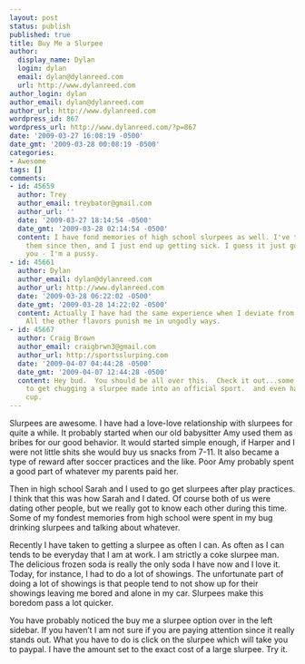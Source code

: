 ```yaml
---
layout: post
status: publish
published: true
title: Buy Me a Slurpee
author:
  display_name: Dylan
  login: dylan
  email: dylan@dylanreed.com
  url: http://www.dylanreed.com
author_login: dylan
author_email: dylan@dylanreed.com
author_url: http://www.dylanreed.com
wordpress_id: 867
wordpress_url: http://www.dylanreed.com/?p=867
date: '2009-03-27 16:08:19 -0500'
date_gmt: '2009-03-28 00:08:19 -0500'
categories:
- Awesome
tags: []
comments:
- id: 45659
  author: Trey
  author_email: treybator@gmail.com
  author_url: ''
  date: '2009-03-27 18:14:54 -0500'
  date_gmt: '2009-03-28 02:14:54 -0500'
  content: I have fond memories of high school slurpees as well. I've tried to eat
    them since then, and I just end up getting sick. I guess it just goes to show
    you - I'm a pussy.
- id: 45661
  author: Dylan
  author_email: dylan@dylanreed.com
  author_url: http://www.dylanreed.com
  date: '2009-03-28 06:22:02 -0500'
  date_gmt: '2009-03-28 14:22:02 -0500'
  content: Actually I have had the same experience when I deviate from the Coke Slurpee.
    All the other flavors punish me in ungodly ways.
- id: 45667
  author: Craig Brown
  author_email: craigbrwn3@gmail.com
  author_url: http://sportsslurping.com
  date: '2009-04-07 04:44:28 -0500'
  date_gmt: '2009-04-07 12:44:28 -0500'
  content: Hey bud.  You should be all over this.  Check it out...some dudes are trying
    to get chugging a slurpee made into an official sport.  and even having a world
    cup.
---
```

<p class="MsoNormal">Slurpees are awesome. I have had a love-love relationship with slurpees for quite a while. It probably started when our old babysitter Amy used them as bribes for our good behavior. It would started simple enough, if Harper and I were not little shits she would buy us snacks from 7-11. It also became a type of reward after soccer practices and the like. Poor Amy probably spent a good part of whatever my parents paid her.</p></p>
<p class="MsoNormal">Then in high school Sarah and I used to go get slurpees after play practices. I think that this was how Sarah and I dated. Of course both of us were dating other people, but we really got to know each other during this time. Some of my fondest memories from high school were spent in my bug drinking slurpees and talking about whatever.</p></p>
<p class="MsoNormal">Recently I have taken to getting a slurpee as often I can. As often as I can tends to be everyday that I am at work. I am strictly a coke slurpee man. The delicious frozen soda is really the only soda I have now and I love it. Today, for instance, I had to do a lot of showings. The unfortunate part of doing a lot of showings is that people tend to not show up for their showings leaving me bored and alone in my car. Slurpees make this boredom pass a lot quicker.</p></p>
<p class="MsoNormal">You have probably noticed the buy me a slurpee option over in the left sidebar. If you haven&rsquo;t I am not sure if you are paying attention since it really stands out. What you have to do is click on the slurpee which will take you to paypal. I have the amount set to the exact cost of a large slurpee. Try it.&nbsp;</p></p>
